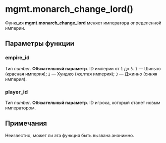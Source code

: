 # mgmt.monarch_change_lord()
Функция **mgmt.monarch_change_lord** меняет императора определенной империи.

## Параметры функции
### empire_id
Тип *number*. **Обязательный параметр**. ID империи от `1` до `3`. `1` &mdash; Шиньзо (красная империя); `2` &mdash; Хунджо (желтая империя); `3` &mdash; Джинно (синяя империя).

### player_id
Тип *number*. **Обязательный параметр**. ID игрока, который станет новым императором.

## Примечания
Неизвестно, может ли эта функция быть вызвана анонимно.
